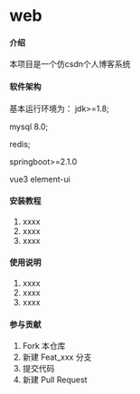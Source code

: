   # web

#### 介绍
本项目是一个仿csdn个人博客系统
#### 软件架构
基本运行环境为：
jdk>=1.8;

mysql 8.0;

redis;

springboot>=2.1.0

vue3 element-ui
#### 安装教程

1.  xxxx
2.  xxxx
3.  xxxx

#### 使用说明

1.  xxxx
2.  xxxx
3.  xxxx

#### 参与贡献

1.  Fork 本仓库
2.  新建 Feat_xxx 分支
3.  提交代码
4.  新建 Pull Request

